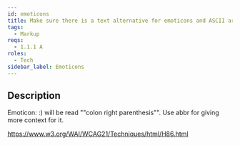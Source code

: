 ```yaml
---
id: emoticons
title: Make sure there is a text alternative for emoticons and ASCII art
tags:
  - Markup
reqs:
  - 1.1.1 A
roles:
  - Tech
sidebar_label: Emoticons
---
```


## Description

Emoticon: :) will be read ""colon right parenthesis"". Use abbr for giving more context for it.

https://www.w3.org/WAI/WCAG21/Techniques/html/H86.html
